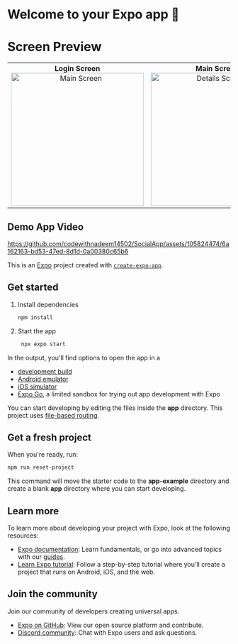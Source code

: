 # Welcome to your Expo app 👋


# Screen Preview

<p align="center">
  <table>
    <tr>
      <td align="center">
        <b>Login Screen</b><br>
        <img src="https://github.com/codewithnadeem14502/SocialApp/assets/105824474/37e0234a-602a-4ae7-a3b4-b35301bb2788" alt="Main Screen" width="300" />
      </td>
      <td align="center">
        <b>Main Screen</b><br>
        <img src="https://github.com/codewithnadeem14502/SocialApp/assets/105824474/324a847e-7afa-4c95-b29d-7fb60eb55626" alt="Details Screen" width="300" />
      </td>
           <td align="center">
        <b>Profile Screen</b><br>
        <img src="https://github.com/codewithnadeem14502/SocialApp/assets/105824474/28a95ab2-2f2d-4fa3-a18b-8bb99b3c41f7" alt="Main Screen" width="300" />
      </td>
      <td align="center">
        <b>Camera Screen</b><br>
        <img src="https://github.com/codewithnadeem14502/SocialApp/assets/105824474/cf8f62f8-29a3-45ac-b0a8-eeab382cdef3" alt="Details Screen" width="300" />
      </td>
    </tr>
  </table>
</p>

## Demo App Video

https://github.com/codewithnadeem14502/SocialApp/assets/105824474/6a162163-bd53-47ed-8d1d-0a00380c65b6





This is an [Expo](https://expo.dev) project created with [`create-expo-app`](https://www.npmjs.com/package/create-expo-app).

## Get started

1. Install dependencies

   ```bash
   npm install
   ```

2. Start the app

   ```bash
    npx expo start
   ```

In the output, you'll find options to open the app in a

- [development build](https://docs.expo.dev/develop/development-builds/introduction/)
- [Android emulator](https://docs.expo.dev/workflow/android-studio-emulator/)
- [iOS simulator](https://docs.expo.dev/workflow/ios-simulator/)
- [Expo Go](https://expo.dev/go), a limited sandbox for trying out app development with Expo

You can start developing by editing the files inside the **app** directory. This project uses [file-based routing](https://docs.expo.dev/router/introduction).

## Get a fresh project

When you're ready, run:

```bash
npm run reset-project
```

This command will move the starter code to the **app-example** directory and create a blank **app** directory where you can start developing.

## Learn more

To learn more about developing your project with Expo, look at the following resources:

- [Expo documentation](https://docs.expo.dev/): Learn fundamentals, or go into advanced topics with our [guides](https://docs.expo.dev/guides).
- [Learn Expo tutorial](https://docs.expo.dev/tutorial/introduction/): Follow a step-by-step tutorial where you'll create a project that runs on Android, iOS, and the web.

## Join the community

Join our community of developers creating universal apps.

- [Expo on GitHub](https://github.com/expo/expo): View our open source platform and contribute.
- [Discord community](https://chat.expo.dev): Chat with Expo users and ask questions.
